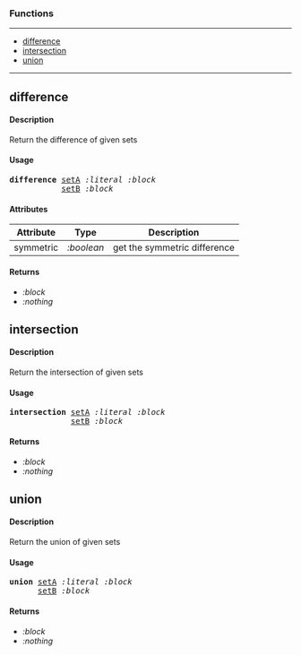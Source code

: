 ### Functions

---

<!--ts-->
   * [difference](#difference)
   * [intersection](#intersection)
   * [union](#union)
<!--te-->

---


## difference

#### Description

Return the difference of given sets

#### Usage

<pre>
<b>difference</b> <ins>setA</ins> <i>:literal</i> <i>:block</i>
           <ins>setB</ins> <i>:block</i>
</pre>
#### Attributes

|Attribute|Type|Description|
|---|---|---|
|symmetric|<i>:boolean</i>|get the symmetric difference|

#### Returns

- *:block*
- *:nothing*


## intersection

#### Description

Return the intersection of given sets

#### Usage

<pre>
<b>intersection</b> <ins>setA</ins> <i>:literal</i> <i>:block</i>
             <ins>setB</ins> <i>:block</i>
</pre>

#### Returns

- *:block*
- *:nothing*


## union

#### Description

Return the union of given sets

#### Usage

<pre>
<b>union</b> <ins>setA</ins> <i>:literal</i> <i>:block</i>
      <ins>setB</ins> <i>:block</i>
</pre>

#### Returns

- *:block*
- *:nothing*
